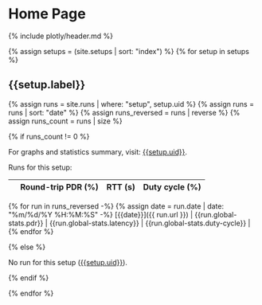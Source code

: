# Home Page

{% include plotly/header.md %}

{% assign setups = (site.setups | sort: "index") %}
{% for setup in setups %}

## {{setup.label}}

{% assign runs = site.runs | where: "setup", setup.uid %}
{% assign runs = runs | sort: "date" %}
{% assign runs_reversed = runs | reverse %}
{% assign runs_count = runs | size %}

{% if runs_count != 0 %}

For graphs and statistics summary, visit: [{{setup.uid}}]({{setup.url}}).

Runs for this setup:

|  | Round-trip PDR (%) | RTT (s) | Duty cycle (%) |
| --- | ---: | ---: | ---:  |
{% for run in runs_reversed -%}
{% assign date = run.date | date: "%m/%d/%Y %H:%M:%S" -%}
[{{date}}]({{ run.url }}) | {{run.global-stats.pdr}} | {{run.global-stats.latency}} | {{run.global-stats.duty-cycle}} |
{% endfor %}

{% else %}

No run for this setup ([{{setup.uid}}]({{setup.url}})).

{% endif %}

{% endfor %}

